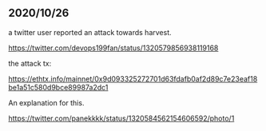 ## 2020/10/26
a twitter user reported an attack towards harvest.

https://twitter.com/devops199fan/status/1320579856938119168

the attack tx:

https://ethtx.info/mainnet/0x9d093325272701d63fdafb0af2d89c7e23eaf18be1a51c580d9bce89987a2dc1

An explanation for this.

https://twitter.com/panekkkk/status/1320584562154606592/photo/1
